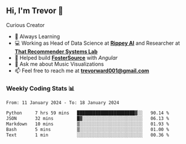 ## Hi, I'm Trevor 👋

Curious Creator

- 🌱 Always Learning
- 💻 Working as Head of Data Science at [**Rippey AI**](https://rippey.ai/) and Researcher at [**That Recommender Systems Lab**](https://github.com/that-recsys-lab)
- 🔧 Helped build [**FosterSource**](https://github.com/blueprintboulder/f21s22-foster-source.git) with _Angular_
- 💬 Ask me about Music Visualizations
- 📫 Feel free to reach me at **<a href="mailto:trevorward001@gmail.com">trevorward001@gmail.com<a>**

### Weekly Coding Stats 📊
<!--START_SECTION:waka-->

```txt
From: 11 January 2024 - To: 18 January 2024

Python     7 hrs 59 mins   ██████████████████████▓░░   90.14 %
JSON       32 mins         █▓░░░░░░░░░░░░░░░░░░░░░░░   06.13 %
Markdown   10 mins         ▒░░░░░░░░░░░░░░░░░░░░░░░░   01.93 %
Bash       5 mins          ▒░░░░░░░░░░░░░░░░░░░░░░░░   01.00 %
Text       1 min           ░░░░░░░░░░░░░░░░░░░░░░░░░   00.36 %
```

<!--END_SECTION:waka-->

<!--

Here are some ideas to get you started:

- 🔭 I’m currently working on (way to add branches committed on)
- 🌱 I’m currently learning Web Frameworks and Machine Learning! (Lisp, JS (react & angular), Python, and __)
- 💬 Ask me about ...
- 📫 How to reach me: 
- 😄 Pronouns: He/Him/His
- ⚡ Fun fact: ...

that-recsys-lab
-->
